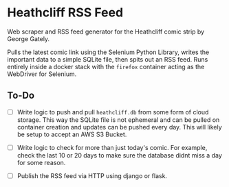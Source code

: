 # Heathcliff RSS Feed

Web scraper and RSS feed generator for the Heathcliff comic strip by George Gately.

Pulls the latest comic link using the Selenium Python Library, writes the important data to a simple SQLite file, then spits out an RSS feed. Runs entirely inside a docker stack with the `firefox` container acting as the WebDriver for Selenium.

## To-Do

- [ ] Write logic to push and pull `heathcliff.db` from some form of cloud storage. This way the SQLite file is not ephemeral and can be pulled on container creation and updates can be pushed every day. This will likely be setup to accept an AWS S3 Bucket.
- [ ] Write logic to check for more than just today's comic. For example, check the last 10 or 20 days to make sure the database didnt miss a day for some reason.
- [ ] Publish the RSS feed via HTTP using django or flask.


